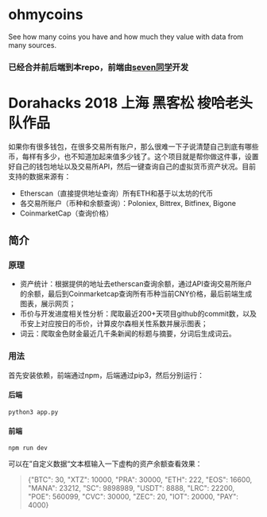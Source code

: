 # ohmycoins
See how many coins you have and how much they value with data from many sources.
### 已经合并前后端到本repo，前端由[seven同学](https://github.com/seven777777/hackathon-onmycoins)开发

# Dorahacks 2018 上海 黑客松 梭哈老头队作品

如果你有很多钱包，在很多交易所有账户，那么很难一下子说清楚自己到底有哪些币，每样有多少，也不知道加起来值多少钱了。这个项目就是帮你做这件事，设置好自己的钱包地址以及交易所API，然后一键查询自己的虚拟货币资产状况。目前支持的数据来源有：
- Etherscan（直接提供地址查询）所有ETH和基于以太坊的代币
- 各交易所账户（币种和余额查询）：Poloniex, Bittrex, Bitfinex, Bigone
- CoinmarketCap（查询价格）

## 简介
### 原理
- 资产统计：根据提供的地址去etherscan查询余额，通过API查询交易所账户的余额，最后到Coinmarketcap查询所有币种当前CNY价格，最后前端生成图表，展示网页；
- 币价与开发进度相关性分析：爬取最近200+天项目github的commit数，以及币安上对应按日的币价，计算皮尔森相关性系数并展示图表；
- 词云：爬取金色财金最近几千条新闻的标题与摘要，分词后生成词云。

### 用法
首先安装依赖，前端通过npm，后端通过pip3，然后分别运行：

#### 后端
`python3 app.py`

#### 前端
`npm run dev`

可以在”自定义数据“文本框输入一下虚构的资产余额查看效果：
> {"BTC": 30, "XTZ": 10000, "PRA": 30000, "ETH": 222, "EOS": 16600, "MANA": 23212, "SC": 9898989, "USDT": 8888, "LRC": 22200, "POE": 560099, "CVC": 30000, "ZEC": 20, "IOT": 20000, "PAY": 4000}

